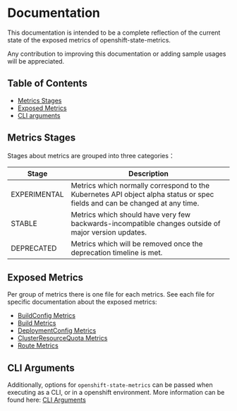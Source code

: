 # Documentation

This documentation is intended to be a complete reflection of the current state of the exposed metrics of openshift-state-metrics.

Any contribution to improving this documentation or adding sample usages will be appreciated.

## Table of Contents

- [Metrics Stages](#metrics-stages)
- [Exposed Metrics](#exposed-metrics)
- [CLI arguments](#cli-arguments)

## Metrics Stages

Stages about metrics are grouped into three categories：

| Stage        | Description                                                                                                                |
| ------------ | -------------------------------------------------------------------------------------------------------------------------- |
| EXPERIMENTAL | Metrics which normally correspond to the Kubernetes API object alpha status or spec fields and can be changed at any time. |
| STABLE       | Metrics which should have very few backwards-incompatible changes outside of major version updates.                        |
| DEPRECATED   | Metrics which will be removed once the deprecation timeline is met.                                                        |

## Exposed Metrics

Per group of metrics there is one file for each metrics. See each file for specific documentation about the exposed metrics:

- [BuildConfig Metrics](buildconfig-metrics.md)
- [Build Metrics](build-metrics.md)
- [DeploymentConfig Metrics](deploymentconfig-metrics.md)
- [ClusterResourceQuota Metrics](clusterresourcequota-metrics.md)
- [Route Metrics](route-metrics.md)

## CLI Arguments

Additionally, options for `openshift-state-metrics` can be passed when executing as a CLI, or in a openshift environment. More information can be found here: [CLI Arguments](cli-arguments.md)
